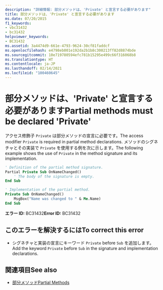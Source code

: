 ```yaml
---
description: "詳細情報: 部分メソッドは、'Private' と宣言する必要があります"
title: 部分メソッドは、'Private' と宣言する必要があります
ms.date: 07/20/2015
f1_keywords:
- vbc31432
- bc31432
helpviewer_keywords:
- BC31432
ms.assetid: 3a4474d9-661e-4793-9624-30cf81faddcf
ms.openlocfilehash: e4798eb001e192da2b1b8c300213ff82d8874bde
ms.sourcegitcommit: 10e719780594efc781b15295e499c66f316068b8
ms.translationtype: HT
ms.contentlocale: ja-JP
ms.lasthandoff: 02/14/2021
ms.locfileid: "100460645"
---
```

# <a name="partial-methods-must-be-declared-private"></a><span data-ttu-id="a4794-103">部分メソッドは、'Private' と宣言する必要があります</span><span class="sxs-lookup"><span data-stu-id="a4794-103">Partial methods must be declared 'Private'</span></span>

<span data-ttu-id="a4794-104">アクセス修飾子 `Private` は部分メソッドの宣言に必要です。</span><span class="sxs-lookup"><span data-stu-id="a4794-104">The access modifier `Private` is required in partial method declarations.</span></span> <span data-ttu-id="a4794-105">メソッドのシグネチャとその実装で `Private` を使用する例を次に示します。</span><span class="sxs-lookup"><span data-stu-id="a4794-105">The following example shows the use of `Private` in the method signature and its implementation.</span></span>  
  
```vb  
' Definition of the partial method signature.  
Partial Private Sub OnNameChanged()  
    ' The body of the signature is empty.  
End Sub  
```  
  
```vb  
' Implementation of the partial method.  
Private Sub OnNameChanged()  
    MsgBox("Name was changed to " & Me.Name)  
End Sub  
```  
  
 <span data-ttu-id="a4794-106">**エラー ID:** BC31432</span><span class="sxs-lookup"><span data-stu-id="a4794-106">**Error ID:** BC31432</span></span>  
  
## <a name="to-correct-this-error"></a><span data-ttu-id="a4794-107">このエラーを解決するには</span><span class="sxs-lookup"><span data-stu-id="a4794-107">To correct this error</span></span>  
  
- <span data-ttu-id="a4794-108">シグネチャと実装の宣言にキーワード `Private` before `Sub` を追加します。</span><span class="sxs-lookup"><span data-stu-id="a4794-108">Add the keyword `Private` before `Sub` in the signature and implementation declarations.</span></span>  
  
## <a name="see-also"></a><span data-ttu-id="a4794-109">関連項目</span><span class="sxs-lookup"><span data-stu-id="a4794-109">See also</span></span>

- [<span data-ttu-id="a4794-110">部分メソッド</span><span class="sxs-lookup"><span data-stu-id="a4794-110">Partial Methods</span></span>](../programming-guide/language-features/procedures/partial-methods.md)
